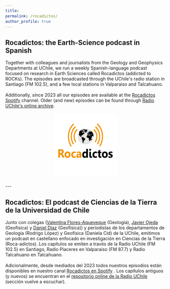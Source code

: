 ```yaml
---
title:
permalink: /rocadictos/
author_profile: true
---
```


<h2><b>Rocadictos: the Earth-Science podcast in Spanish</b></h2> 
Together with colleagues and journalists from the Geology and Geophysics Departments at UChile, we run a weekly Spanish-language podcast focused on research in Earth Sciences called Rocadictos (addicted to ROCKs). The episodes are broadcasted through the UChile's radio station in Santiago (FM 102.5), and a few local stations in Valparaiso and Talcahuano.
<br>
<br>
Additionally, since 2023 all our episodes are available at the <a href="https://open.spotify.com/show/2sBQXYgHAdaaCHHTiFep1s?si=16888a5c05584eb4">Rocadictos Spotify</a> channel. Older (and new) episodes can be found through <a href="https://radio.uchile.cl/programas/a/rocadictos/">Radio UChile's online archive</a>.
<br>
<br>
<center><img style="float: center;" src="/images/rocadictos.png" alt="Rocadictos" height="200"></center><br>
---
<h2><b>Rocadictos: El podcast de Ciencias de la Tierra de la Universidad de Chile</b></h2> 
Junto con colegas (<a href="https://www.researchgate.net/profile/Valentina-Aqueveque">Valentina Flores-Aqueveque</a> (Geología), <a href="http://dgf.uchile.cl/~jojeda/">Javier Ojeda</a> (Geofísica) y <a href="https://www.researchgate.net/profile/Daniel-Diaz-11">Daniel Díaz</a> (Geofísica)) y periodistas de los departamentos de Geología (Rodrigo López) y Geofísica (Daniela Cid) de la UChile, emitimos un podcast en castellano enfocado en investigación en Ciencias de la Tierra (Roca-adictos). Los capítulos se emiten a través de la Radio UChile (FM 102.5) en Santiago, Radio Placeres en Valparaiso (FM 87.7) y Radio Talcahuano en Talcahuano.
<br> 
<br>
Adicionalmente, desde mediados del 2023 todos nuestros episodios están disponibles en nuestro canal <a href="https://open.spotify.com/show/2sBQXYgHAdaaCHHTiFep1s?si=16888a5c05584eb4">Rocadictos en Spotify</a> . Los capítulos antiguos (y nuevos) se encuentran en el <a href="https://radio.uchile.cl/programas/a/rocadictos/">repositorio online de la Radio UChile</a> (sección vuelve a escuchar).
